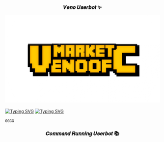 <!-- START GLOBAL CORPORATION -->
<h3 align="center">
  𝑽𝒆𝒏𝒐 𝑼𝒔𝒆𝒓𝒃𝒐𝒕 ✨

  ![](https://github.com/kuymabar/mmk/blob/main/20241225_234731.png)
</h3>

[![Typing SVG](https://readme-typing-svg.demolab.com?font=Kanit&size=50&pause=1000&color=F79801&center=true&width=900&height=100&lines=%23+COMMAND+DEPLOY+TO+VPS)](https://git.io/typing-svg)
[![Typing SVG](https://readme-typing-svg.demolab.com?font=Dancing+Script&pause=1000&color=FFFFFF&width=250&lines=credits+by+veno+official)](https://git.io/typing-svg)
```
GGGG
```
<!-- START GLOBAL CORPORATION -->
<h3 align="center">
  𝑪𝒐𝒎𝒎𝒂𝒏𝒅 𝑹𝒖𝒏𝒏𝒊𝒏𝒈 𝑼𝒔𝒆𝒓𝒃𝒐𝒕 📚
